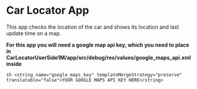 # Car Locator App

This app checks the location of the car and shows its location and last update time on a map.

**For this app you will need a google map api key, which you need to place in CarLocatorUserSide1M/app/src/debug/res/values/google_maps_api.xml inside**

```sh <string name="google_maps_key" templateMergeStrategy="preserve" translatable="false">YOUR GOOGLE MAPS API KEY HERE</string>```
